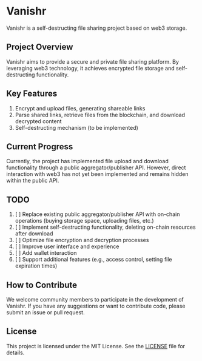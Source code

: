 # Vanishr

Vanishr is a self-destructing file sharing project based on web3 storage.

## Project Overview

Vanishr aims to provide a secure and private file sharing platform. By leveraging web3 technology, it achieves encrypted file storage and self-destructing functionality.

## Key Features

1. Encrypt and upload files, generating shareable links
2. Parse shared links, retrieve files from the blockchain, and download decrypted content
3. Self-destructing mechanism (to be implemented)

## Current Progress

Currently, the project has implemented file upload and download functionality through a public aggregator/publisher API. However, direct interaction with web3 has not yet been implemented and remains hidden within the public API.

## TODO

1. [ ] Replace existing public aggregator/publisher API with on-chain operations (buying storage space, uploading files, etc.)
2. [ ] Implement self-destructing functionality, deleting on-chain resources after download
3. [ ] Optimize file encryption and decryption processes
4. [ ] Improve user interface and experience
5. [ ] Add wallet interaction
6. [ ] Support additional features (e.g., access control, setting file expiration times)

## How to Contribute

We welcome community members to participate in the development of Vanishr. If you have any suggestions or want to contribute code, please submit an issue or pull request.

## License

This project is licensed under the MIT License. See the [LICENSE](LICENSE) file for details.
